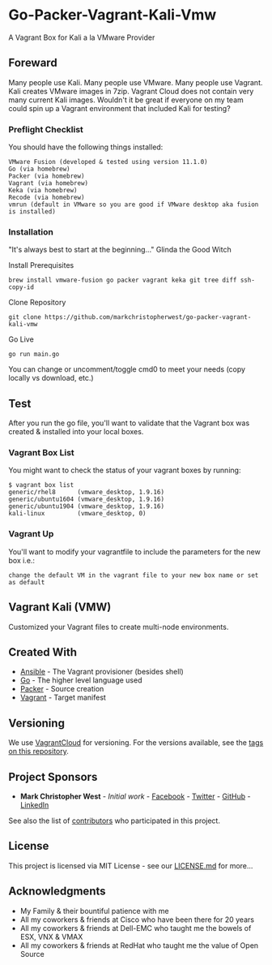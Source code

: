 # Go-Packer-Vagrant-Kali-Vmw

A Vagrant Box for Kali a la VMware Provider

## Foreward

Many people use Kali.  Many people use VMware.  Many people use Vagrant.  Kali creates VMware images in 7zip.  Vagrant Cloud does not contain very many current Kali images.  Wouldn't it be great if everyone on my team could spin up a Vagrant environment that included Kali for testing?

### Preflight Checklist

You should have the following things installed:

```
VMware Fusion (developed & tested using version 11.1.0)
Go (via homebrew)
Packer (via homebrew)
Vagrant (via homebrew)
Keka (via homebrew)
Recode (via homebrew)
vmrun (default in VMware so you are good if VMware desktop aka fusion is installed)

```

### Installation

"It's always best to start at the beginning..." Glinda the Good Witch

Install Prerequisites

```
brew install vmware-fusion go packer vagrant keka git tree diff ssh-copy-id
```

Clone Repository

```
git clone https://github.com/markchristopherwest/go-packer-vagrant-kali-vmw
```

Go Live

```
go run main.go
```

You can change or uncomment/toggle cmd0 to meet your needs (copy locally vs download, etc.)

## Test

After you run the go file, you'll want to validate that the Vagrant box was created & installed into your local boxes.

### Vagrant Box List

You might want to check the status of your vagrant boxes by running:

```
$ vagrant box list
generic/rhel8      (vmware_desktop, 1.9.16)
generic/ubuntu1604 (vmware_desktop, 1.9.16)
generic/ubuntu1904 (vmware_desktop, 1.9.16)
kali-linux         (vmware_desktop, 0)
```



### Vagrant Up

You'll want to modify your vagrantfile to include the parameters for the new box i.e.:

```
change the default VM in the vagrant file to your new box name or set as default
```

## Vagrant Kali (VMW)

Customized your Vagrant files to create multi-node environments.

## Created With

* [Ansible](https://github.com/ansible/ansible.git) - The Vagrant provisioner (besides shell)
* [Go](http://www.golang.org/) - The higher level language used
* [Packer](https://github.com/hashicorp/packer.git) - Source creation
* [Vagrant](https://github.com/hashicorp/vagrant.git) - Target manifest


## Versioning

We use [VagrantCloud](https://vagrantcloud.com/) for versioning. For the versions available, see the [tags on this repository](https://github.com/markchristopherwest/go-packer-vagrant-kali). 

## Project Sponsors

* **Mark Christopher West** - *Initial work* - [Facebook](https://facebook.com/markchristopherwest) - [Twitter](https://tw.com/markchristopherwest) - [GitHub](https://github.com/markchristopherwest) - [LinkedIn](https://linkedin.com/in/markchristopherwest)

See also the list of [contributors](https://github.com/markchristopherwest/go-packer-vagrant-kali/contributors) who participated in this project.

## License

This project is licensed via MIT License - see our [LICENSE.md](LICENSE.md) for more...

## Acknowledgments

* My Family & their bountiful patience with me
* All my coworkers & friends at Cisco who have been there for 20 years
* All my coworkers & friends at Dell-EMC who taught me the bowels of ESX, VNX & VMAX
* All my coworkers & friends at RedHat who taught me the value of Open Source
